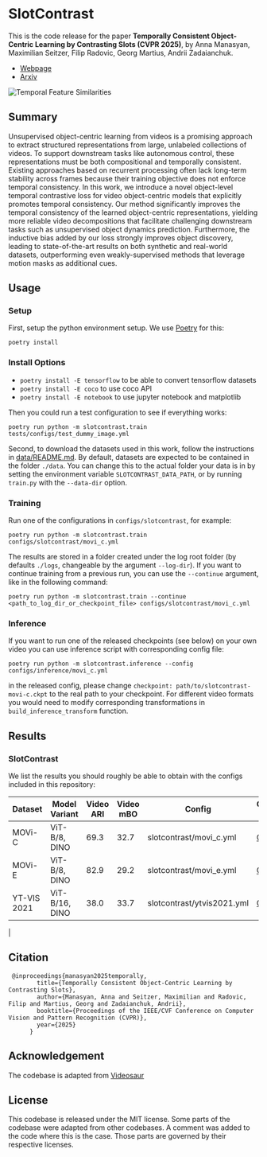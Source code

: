 # SlotContrast

This is the code release for the paper **Temporally Consistent Object-Centric Learning by Contrasting Slots (CVPR 2025)**, by Anna Manasyan, Maximilian Seitzer, Filip Radovic, Georg Martius, Andrii Zadaianchuk.

- [Webpage](https://slotcontrast.github.io/)
- [Arxiv](https://arxiv.org/abs/2412.14295)

![Temporal Feature Similarities](https://martius-lab.github.io/slotcontrast/static/images/SS_and_FeatRec_loss_v3.png)

## Summary

Unsupervised object-centric learning from videos is a promising approach to extract structured representations from large, unlabeled collections of videos. To support downstream tasks like autonomous control, these representations must be both compositional and temporally consistent. Existing approaches based on recurrent processing often lack long-term stability across frames because their training objective does not enforce temporal consistency. In this work, we introduce a novel object-level temporal contrastive loss for video object-centric models that explicitly promotes temporal consistency. Our method significantly improves the temporal consistency of the learned object-centric representations, yielding more reliable video decompositions that facilitate challenging downstream tasks such as unsupervised object dynamics prediction. Furthermore, the inductive bias added by our loss strongly improves object discovery, leading to state-of-the-art results on both synthetic and real-world datasets, outperforming even weakly-supervised methods that leverage motion masks as additional cues.

## Usage

### Setup

First, setup the python environment setup. We use [Poetry](https://python-poetry.org/) for this:

```
poetry install
```
### Install Options

- `poetry install -E tensorflow` to be able to convert tensorflow datasets
- `poetry install -E coco` to use coco API
- `poetry install -E notebook` to use jupyter notebook and matplotlib

Then you could run a test configuration to see if everything works:

```
poetry run python -m slotcontrast.train tests/configs/test_dummy_image.yml
```

Second, to download the datasets used in this work, follow the instructions in [data/README.md](data/README.md).
By default, datasets are expected to be contained in the folder `./data`.
You can change this to the actual folder your data is in by setting the environment variable `SLOTCONTRAST_DATA_PATH`, or by running `train.py` with the `--data-dir` option.

### Training

Run one of the configurations in `configs/slotcontrast`, for example:

```
poetry run python -m slotcontrast.train configs/slotcontrast/movi_c.yml
```

The results are stored in a folder created under the log root folder (by defaults `./logs`, changeable by the argument `--log-dir`).
If you want to continue training from a previous run, you can use the `--continue` argument, like in the following command:

```
poetry run python -m slotcontrast.train --continue <path_to_log_dir_or_checkpoint_file> configs/slotcontrast/movi_c.yml
```

### Inference
If you want to run one of the released checkpoints (see below) on your own video you can use inference script with corresponding config file:

```
poetry run python -m slotcontrast.inference --config configs/inference/movi_c.yml
```
in the released config, please change `checkpoint: path/to/slotcontrast-movi-c.ckpt` to the real path to your checkpoint.
For different video formats you would need to modify corresponding transformations in `build_inference_transform` function.

## Results

### SlotContrast

We list the results you should roughly be able to obtain with the configs included in this repository:

| Dataset      | Model Variant    | Video ARI | Video mBO | Config                      | Checkpoint Link                                                                                             |
|--------------|------------------|-----------|-----------|-----------------------------|------------------------------------------------------------------------------------------------------------|
| MOVi-C       | ViT-B/8, DINO    |  69.3    |  32.7     | slotcontrast/movi_c.yml        | [Checkpoint](https://huggingface.co/annamanasyan/slotcontrast/resolve/main/movi_c.ckpt) |
| MOVi-E       | ViT-B/8, DINO    | 82.9      | 29.2     | slotcontrast/movi_e.yml        | [Checkpoint](https://huggingface.co/annamanasyan/slotcontrast/resolve/main/movi_e.ckpt) |
| YT-VIS 2021  | ViT-B/16, DINO   | 38.0      | 33.7      | slotcontrast/ytvis2021.yml         | [Checkpoint](https://huggingface.co/annamanasyan/slotcontrast/resolve/main/ytvis.ckpt)   |
|


## Citation

```
 @inproceedings{manasyan2025temporally,
        title={Temporally Consistent Object-Centric Learning by Contrasting Slots},
        author={Manasyan, Anna and Seitzer, Maximilian and Radovic, Filip and Martius, Georg and Zadaianchuk, Andrii},
        booktitle={Proceedings of the IEEE/CVF Conference on Computer Vision and Pattern Recognition (CVPR)},
        year={2025}
      } 
```

## Acknowledgement
The codebase is adapted from [Videosaur](https://github.com/martius-lab/videosaur)

## License

This codebase is released under the MIT license.
Some parts of the codebase were adapted from other codebases.
A comment was added to the code where this is the case.
Those parts are governed by their respective licenses.
